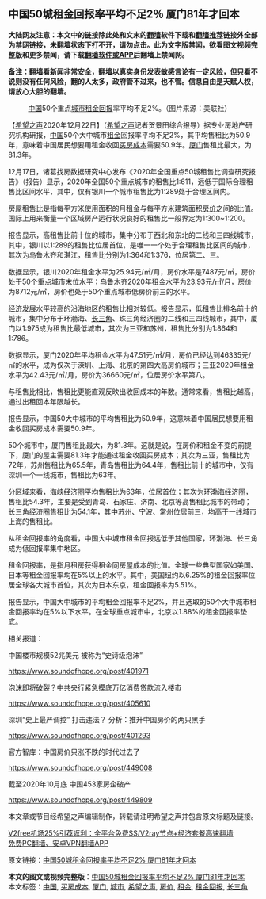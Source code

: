  <h2>中国50城租金回报率平均不足2％ 厦门81年才回本</h2> <p class="notice"><b>大陆网友注意：本文中的链接除此处和文末的<a href="https://github.com/bannedbook/fanqiang" >翻墙</a>软件下载和<a href="https://github.com/killgcd/justmysocks/blob/master/README.md">翻墙推荐</a>链接外全部为禁网链接，未翻墙状态下打不开，请勿点击。此为文字版禁闻，欲看图文视频完整版和更多禁闻，请下载<a href="https://github.com/bannedbook/fanqiang">翻墙软件或APP</a>后翻墙上禁闻网。</p><p>备注：翻墙看新闻非常安全，翻墙以真实身份发表敏感言论有一定风险，但只看不说则没有任何风险，翻的人太多，政府管不过来，也不管。信息自由是天赋人权，请放心大胆的翻墙。</b></p>  <div class="entry"> <figure><figcaption><a href="https://www.bannedbook.org/bnews/tag/%E4%B8%AD%E5%9B%BD/" class="st_tag internal_tag" rel="tag" title="标签 中国 下的日志">中国</a>50个重点<a href="https://www.bannedbook.org/bnews/tag/%E5%9F%8E%E5%B8%82/" class="st_tag internal_tag" rel="tag" title="标签 城市 下的日志">城市</a><a href="https://www.bannedbook.org/bnews/tag/%E7%A7%9F%E9%87%91%E5%9B%9E%E6%8A%A5/" class="st_tag internal_tag" rel="tag" title="标签 租金回报 下的日志">租金回报</a>率平均不足2%。（图片来源：美联社）</figcaption></figure> <p>【<span class='wp_keywordlink_affiliate'><a href="https://www.soundofhope.org" title="希望之声" target="_blank">希望之声</a></span>2020年12月22日】（<a href="https://www.bannedbook.org/bnews/tag/%e5%b8%8c%e6%9c%9b%e4%b9%8b%e5%a3%b0/" class="st_tag internal_tag" rel="tag" title="标签 希望之声 下的日志">希望之声</a>记者贺景田综合报导）据专业房地产研究机构研报，<span class='wp_keywordlink_affiliate'><a href="https://www.bannedbook.org/" title="中国" target="_blank">中国</a></span>50个大中城市<a href="https://www.bannedbook.org/bnews/tag/%E7%A7%9F%E9%87%91/" class="st_tag internal_tag" rel="tag" title="标签 租金 下的日志">租金</a>回报率平均不足2%，其平均售租比为50.9年，意味着中国居民想要用租金收回<a href="https://www.bannedbook.org/bnews/tag/%E4%B9%B0%E6%88%BF%E6%88%90%E6%9C%AC/" class="st_tag internal_tag" rel="tag" title="标签 买房成本 下的日志">买房成本</a>需要50.9年。<a href="https://www.bannedbook.org/bnews/tag/%E5%8E%A6%E9%97%A8/" class="st_tag internal_tag" rel="tag" title="标签 厦门 下的日志">厦门</a>售租比最大，为81.3年。</p> <p>12月17日，诸葛找房数据研究中心发布《2020年全国重点50城租售比调查研究报告》（报告）显示，2020年全国50个重点城市的租售比1:611，远低于国际合理租售比区间水平，其中，仅有银川一个城市租售比为1:289处于合理区间内。</p> <p>房屋租售比是指每平方米使用面积的月租金与每平方米建筑面积<a href="https://www.bannedbook.org/bnews/tag/%E6%88%BF%E4%BB%B7/" class="st_tag internal_tag" rel="tag" title="标签 房价 下的日志">房价</a>之间的比值。国际上用来衡量一个区域房产运行状况良好的租售比一般界定为1:300~1:200。</p> <p>报告显示，高租售比前十位的城市，集中分布于西北和东北的二线和三四线城市，其中，银川以1:289的租售比位居首位，是唯一一个处于合理租售比区间的城市，其次为乌鲁木齐和湛江，租售比分别为1:364和1:376，位居第二、三。</p> <p>数据显示，银川2020年租金水平为25.94元/㎡/月，房价水平是7487元/㎡，房价处于50个重点城市末位水平；乌鲁木齐2020年租金水平为23.93元/㎡/月，房价为8712元/㎡，房价也处于50个重点城市低房价前三的水平。</p> <p><span class='wp_keywordlink'><a href="https://www.bannedbook.org/forum2/topic869.html" title="宪政、法治和经济发展——走向市场经济的制度保障" target="_blank">经济发展</a></span>水平较高的沿海地区的租售比相对较低。报告显示，低租售比排名前十的城市，集中分布于环渤海、<a href="https://www.bannedbook.org/bnews/tag/%E9%95%BF%E4%B8%89%E8%A7%92/" class="st_tag internal_tag" rel="tag" title="标签 长三角 下的日志">长三角</a>、珠三角经济圈的二线和三四线城市，其中，厦门以1:975成为租售比最低城市，其次为三亚和苏州，租售比分别为1:864和1:786。</p>  <p>数据显示，厦门2020年平均租金水平为47.51元/㎡/月，房价已经达到46335元/㎡的水平，成为仅次于深圳、上海、北京的第四大高房价城市；三亚2020年租金水平为42.43元/㎡/月，房价为36660元/㎡，位居房价水平第八。</p> <p>与租售比相比，售租比更能直观反映出收回成本的年数。通常来看，售租比越高，通过出租回本年限越长。</p> <p>报告显示，中国50大中城市的平均售租比为50.9年，这意味着中国居民想要用租金收回买房成本需要50.9年。</p> <p>50个城市中，厦门售租比最大，为81.3年。这就是说，在房价和租金不变的前提下，厦门的屋主需要81.3年才能通过租金收回买房成本；其次为三亚，售租比为72年，苏州售租比为65.5年，青岛售租比为64.4年，售租比前十的城市中，仅有深圳一个一线城市，售租比为63年。</p> <p>分区域来看，海峡经济圈平均售租比为63年，位居首位；其次为环渤海经济圈，售租比54.3年，主要是受到青岛、石家庄、济南、北京等高售租比城市的带动；长三角经济圈售租比为54.1年，其中苏州、宁波、常州位居前三，均高于一线城市上海的售租比。</p> <p>从租金回报率的角度看，中国大中城市租金回报远低于其他国家，环渤海、长三角成为低回报率集中地区。</p>  <p>租金回报率，是指月租房获得租金同房屋成本的比值。全球一些典型国家如美国、日本等租金回报率均在5%以上的水平。其中，美国纽约以6.25%的租金回报率位居全球各大城市首位，其次为日本东京，租金回报率为5.51%。</p> <p>报告显示，中国大中城市的平均租金回报率不足2%，并且选取的50个大中城市租金回报率均在5%以下水平。在全球重点城市中，北京以1.88%的租金回报率垫底。</p> <p>相关报道：</p> <p>中国楼市规模52兆美元 被称为“史诗级泡沫”</p> <p><a href="https://www.soundofhope.org/post/401971">https://www.soundofhope.org/post/401971</a></p> <p>泡沫即将破裂？中共央行紧急摸底万亿消费贷款流入楼市</p>  <p><a href="https://www.soundofhope.org/post/405610">https://www.soundofhope.org/post/405610</a></p> <p>深圳“史上最严调控” 打击违法？ 分析：推升中国房价的两只黑手</p> <p><a href="https://www.soundofhope.org/post/401293">https://www.soundofhope.org/post/401293</a></p> <p>官方智库：中国房价只涨不跌的时代过去了</p> <p><a href="https://www.soundofhope.org/post/449008">https://www.soundofhope.org/post/449008</a></p> <p>截至2020年10月底 中国453家房企破产</p>  <p><a href="https://www.soundofhope.org/post/449809">https://www.soundofhope.org/post/449809</a></p> <p>本文章或节目经希望之声编辑制作，转载请注明希望之声并包含原文标题及链接。</p> <p class="texttj"> <a href="https://www.bannedbook.org/forum23/topic22702.html" target="_blank">V2free机场25%引荐返利：全平台免费SS/V2ray节点+经济套餐高速翻墙</a><br/> <a href="https://github.com/bannedbook/fanqiang/wiki/%E7%A6%81%E9%97%BB%E7%BD%91%E5%AE%89%E5%8D%93%E7%BF%BB%E5%A2%99%E6%96%B0%E9%97%BBAPP" target="_blank">免费PC翻墙、安卓VPN翻墙APP</a></p><p>原文链接：<a class="src_link"  href="https://www.soundofhope.org/post/456271" target="_blank">中国50城租金回报率平均不足2% 厦门81年才回本</a></p><a name='sharetosocial'></a>       <div><b>本文的图文或视频完整版</b>：<a href='https://www.bannedbook.org/bnews/comments/20201223/1453144.html'>中国50城租金回报率平均不足2% 厦门81年才回本</a></div>  </div><!--END ENTRY--> <div class="postfooter"> <div>本文标签：<a href="https://www.bannedbook.org/bnews/tag/%E4%B8%AD%E5%9B%BD/" rel="tag">中国</a>, <a href="https://www.bannedbook.org/bnews/tag/%E4%B9%B0%E6%88%BF%E6%88%90%E6%9C%AC/" rel="tag">买房成本</a>, <a href="https://www.bannedbook.org/bnews/tag/%E5%8E%A6%E9%97%A8/" rel="tag">厦门</a>, <a href="https://www.bannedbook.org/bnews/tag/%E5%9F%8E%E5%B8%82/" rel="tag">城市</a>, <a href="https://www.bannedbook.org/bnews/tag/%e5%b8%8c%e6%9c%9b%e4%b9%8b%e5%a3%b0/" rel="tag">希望之声</a>, <a href="https://www.bannedbook.org/bnews/tag/%E6%88%BF%E4%BB%B7/" rel="tag">房价</a>, <a href="https://www.bannedbook.org/bnews/tag/%E7%A7%9F%E9%87%91/" rel="tag">租金</a>, <a href="https://www.bannedbook.org/bnews/tag/%E7%A7%9F%E9%87%91%E5%9B%9E%E6%8A%A5/" rel="tag">租金回报</a>, <a href="https://www.bannedbook.org/bnews/tag/%E9%95%BF%E4%B8%89%E8%A7%92/" rel="tag">长三角</a></div>  </div><!--END POSTFOOTER--> 